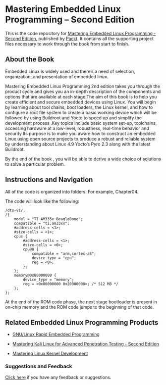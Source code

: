 # Mastering Embedded Linux Programming – Second Edition

This is the code repository for [Mastering Embedded Linux Programming - Second Edition](https://www.packtpub.com/networking-and-servers/mastering-embedded-linux-programming-second-edition?utm_source=github&utm_medium=repository&utm_campaign=9781787283282), published by [Packt](https://www.packtpub.com/?utm_source=github). It contains all the supporting project files necessary to work through the book from start to finish.

## About the Book
Embedded Linux is widely used and there’s a need of selection, organization, and presentation of embedded linux.

Mastering Embedded Linux Programming 2nd edition takes you through the product cycle and gives you an in-depth description of the components and options that are available at each stage.The aim of this book is to help you create efficient and secure embedded devices using Linux. You will begin by learning about tool chains, boot loaders, the Linux kernel, and how to configure a root file system to create a basic working device which will be followed by using Buildroot and Yocto to speed up and simplify the development process .Key topics include basic system set-up, toolchains, accessing hardware at a low-level, robustness, real-time behavior and security.Its purpose is to make you aware how to construct an embedded Linux using open source projects to produce a robust and reliable system by understanding about Linux 4.9 Yocto’s Pyro 2.3 along with the latest Buildroot.

By the end of the book , you will be able to derive a wide choice of solutions to solve a particular problem.

## Instructions and Navigation

All of the code is organized into folders. For example, Chapter04.


The code will look like the following:
```
/dts-v1/;
/{
    model = "TI AM335x BeagleBone";
    compatible = "ti,am33xx";
    #address-cells = <1>;
    #size-cells = <1>;
    cpus {
        #address-cells = <1>;
        #size-cells = <0>;
        cpu@0 {
            compatible = "arm,cortex-a8";
            device_type = "cpu";
            reg = <0>;
        };
    };
    memory@0x80000000 {
        device_type = "memory";
        reg = <0x80000000 0x20000000>; /* 512 MB */
    };
};
```

At the end of the ROM code phase, the next stage bootloader is present in on-chip memory and the ROM code jumps to the beginning of that code.

## Related Embedded Linux Programming Products

* [GNU/Linux Rapid Embedded Programming](https://www.packtpub.com/hardware-and-creative/gnulinux-rapid-embedded-programming?utm_source=github&utm_medium=repository&utm_campaign=9781786461803)

* [Mastering Kali Linux for Advanced Penetration Testing - Second Edition](https://www.packtpub.com/networking-and-servers/mastering-kali-linux-advanced-penetration-testing-second-edition?utm_source=github&utm_medium=repository&utm_campaign=9781787120235)

* [Mastering Linux Kernel Development](https://www.packtpub.com/application-development/mastering-linux-kernel-development?utm_source=github&utm_medium=repository&utm_campaign=9781785883057)

### Suggestions and Feedback

[Click here](https://docs.google.com/forms/d/e/1FAIpQLSe5qwunkGf6PUvzPirPDtuy1Du5Rlzew23UBp2S-P3wB-GcwQ/viewform) if you have any feedback or suggestions.
